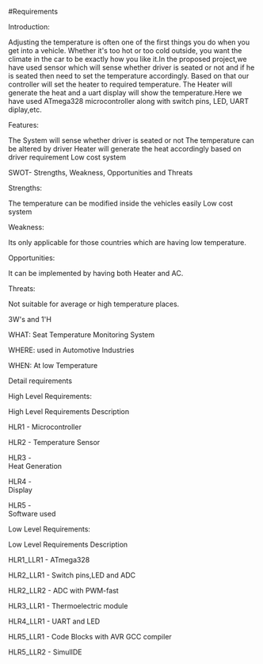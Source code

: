 #Requirements

Introduction:

Adjusting the temperature is often one of the first things you do when you get into a vehicle. Whether it's too hot or too cold outside, you want the climate in the car to be exactly how you like it.In the proposed project,we have used sensor which will sense whether driver is seated or not and if he is seated then need to set the temperature accordingly. Based on that our controller will set the heater to required temperature. The Heater will generate the heat and a uart display will show the temperature.Here we have used ATmega328 microcontroller along with switch pins, LED, UART diplay,etc.

Features:

The System will sense whether driver is seated or not
The temperature can be altered by driver
Heater will generate the heat accordingly based on driver requirement
Low cost system

SWOT- Strengths, Weakness, Opportunities and Threats

Strengths:

The temperature can be modified inside the vehicles easily
Low cost system

Weakness:

Its only applicable for those countries which are having low temperature.

Opportunities:

It can be implemented by having both Heater and AC.

Threats:

Not suitable for average or high temperature places.

3W's and 1'H

WHAT:
Seat Temperature Monitoring System

WHERE:
used in Automotive Industries

WHEN:
At low Temperature

Detail requirements

High Level Requirements:

High Level Requirements	Description

HLR1 -
Microcontroller

HLR2 -
Temperature Sensor

HLR3 -	
Heat Generation

HLR4 -	
Display

HLR5 -	
Software used

Low Level Requirements:

Low Level Requirements	Description

HLR1_LLR1 -
ATmega328

HLR2_LLR1 -
Switch pins,LED and ADC

HLR2_LLR2 -	
ADC with PWM-fast

HLR3_LLR1 -	
Thermoelectric module

HLR4_LLR1 -
UART and LED

HLR5_LLR1 -	
Code Blocks with AVR GCC compiler

HLR5_LLR2 -	
SimulIDE
